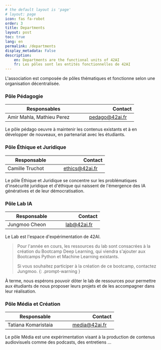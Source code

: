 ```yaml
---
# the default layout is 'page'
# layout: page
icon: fas fa-robot
order: 3
title: Departments
layout: post
toc: true
lang: en
permalink: /departments
display_metadata: False
description:
    en: Departments are the functional units of 42AI
    fr: Les pôles sont les entités fonctionnelles de 42AI
---
```


L'association est composée de pôles thématiques et fonctionne selon une organisation décentralisée. 


### Pôle Pédagogie

| Responsables | | Contact |
|--------------|-----:|-----------:|
Amir Mahla, Mathieu Perez&emsp;&emsp;|  | <a href="mailto:pedago@42ai.fr">pedago@42ai.fr&emsp;<i class="fas fa-envelope"></i></a>

Le pôle pédago oeuvre à maintenir les contenus existants et à en développer de nouveaux, en partenariat avec les étudiants. 

### Pôle Éthique et Juridique 

| Responsable | | Contact |
|--------------|-----:|-----------:|
Camille Truchot&emsp;&emsp;| | <a href="mailto:ethics@42ai.fr">ethics@42ai.fr&emsp;<i class="fas fa-envelope"></i></a>

Le pôle Éthique et Juridique se concentre sur les problématiques d'insécurité juridique et d'éthique qui naissent de l'émergence des IA génératives et de leur démocratisation. 

### Pôle Lab IA 

| Responsable | | Contact |
|--------------|-----:|-----------:|
Jungmoo Cheon&emsp;&emsp;| | <a href="mailto:lab@42ai.fr">lab@42ai.fr&emsp;<i class="fas fa-envelope"></i></a>

Le Lab est l'espace d'expérimentation de 42AI.  

> Pour l'année en cours, les ressources du lab sont consacrées à la création du Bootcamp Deep Learning, qui viendra s'ajouter aux Bootcamps Python et Machine Learning existants.
> 
> Si vous souhaitez participer à la création de ce bootcamp, contactez Jungmoo. 
{: .prompt-warning }

À terme, nous espérons pouvoir dôter le lab de ressources pour permettre aux étudiants de nous proposer leurs projets et de les accompagner dans leur réalisation. 


### Pôle Média et Création

| Responsable | | Contact |
|--------------|-----:|-----------:|
Tatiana Komaristaia&emsp;&emsp;| | <a href="mailto:media@42ai.fr">media@42ai.fr&emsp;<i class="fas fa-envelope"></i></a>

Le pôle Média est une expérimentation visant à la production de contenus audiovisuels comme des podcasts, des entretiens ... 